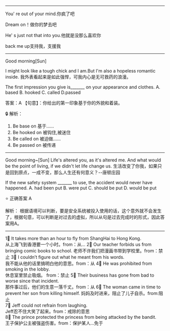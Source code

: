 -------

You' re out of your mind.你疯了吧

Dream on！做你的梦去吧

He' s just not that into you.他就是没那么喜欢你

back me up支持我，支援我

------

Good morning[Sun]

I might look like a tough chick and I am.But I'm also a hopeless romantic inside.
我外表看起来是如此强悍，可我内心是无可救药的浪漫。

The first impression you give is_______ on your appearance and clothes.
A. based
B. hooked
C. called
D.passed

答案：A
【句意】：你给出的第一印象基于你的外貌和着装。

🔒 解析：
1. Be base on 基于……   
2. Be hooked on 被钩住,被迷住
3. Be called on 被迫做......
4. Be passed on 被传递 

------

Good morning~[Sun]
Life's altered you, as it's altered me. And what would be the point of living, if we didn't let life change us. 
生活改变了你我，如果只是回到原点，一成不变，那么人生还有何意义？--唐顿庄园

If the new safety system _______ to use, the accident would never have happened.
A. had been put
B. were put
C. should be put
D. would be put

⭐ 正确答案
A

解析：
根据语境可以判断，要是安全系统被投入使用的话，这个意外就不会发生了，根据句意，可以判断是对过去的虚拟，所以从句是过去完成时的形式，因此答案用A。

------

1⃣️ It takes more than an hour to fly from ShangHai to Hong Kong.    
从上海飞到香港要一个小时。from：从…
2⃣️ Our teacher forbids us from bringing comic books to school.
老师不许我们把漫画书带到学校里。from：禁止
3⃣️ I couldn’t figure out what he meant from his words.                   
我不能从他的话里搞明白他的意思。from：从
4⃣️ He was prohibited from smoking in the lobby.                        
休息室里禁止吸烟。
from：禁止
5⃣️ Their business has gone from bad to worse since that incident.      
那件事过后，他们的生意一落千丈。from：从
6⃣️ The woman came in time to prevent her son from killing himself.
妈妈及时进来，阻止了儿子自杀。from:阻止          
7⃣️ Jeff could not refrain from laughing.                  
Jeff忍不住大笑了起来。from：戒除的意思          
8⃣️ The prince protected the princess from being attacked by the bandit.  
王子保护公主被强盗伤害。from：保护某人…免于